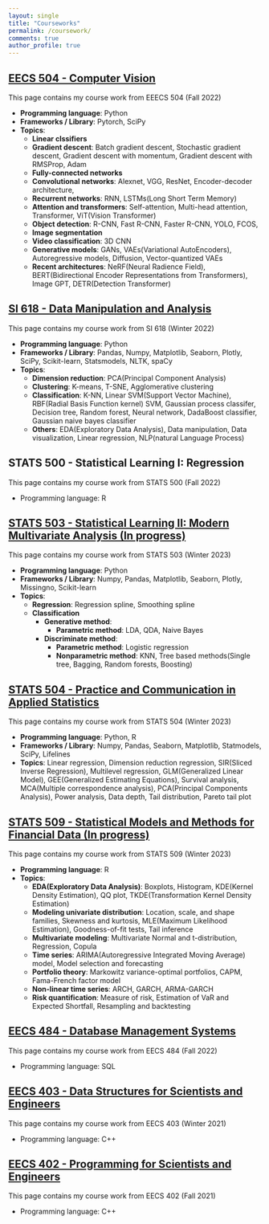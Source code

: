 ```yaml
---
layout: single
title: "Courseworks"
permalink: /coursework/
comments: true
author_profile: true
---
```


## [EECS 504 - Computer Vision](https://junwoo-data.github.io/coursework/EECS504/)

This page contains my course work from EEECS 504 (Fall 2022)

- **Programming language**: Python
- **Frameworks / Library**: Pytorch, SciPy
- **Topics**:
    - **Linear clssifiers**
    - **Gradient descent**: Batch gradient descent, Stochastic gradient descent, Gradient descent with momentum, Gradient descent with RMSProp, Adam
    - **Fully-connected networks**
    - **Convolutional networks**: Alexnet, VGG, ResNet, Encoder-decoder architecture,
    - **Recurrent networks**: RNN, LSTMs(Long Short Term Memory)
    - **Attention and transformers**: Self-attention, Multi-head attention, Transformer, ViT(Vision Transformer)
    - **Object detection**: R-CNN, Fast R-CNN, Faster R-CNN, YOLO, FCOS,
    - **Image segmentation**
    - **Video classification**: 3D CNN
    - **Generative models**: GANs, VAEs(Variational AutoEncoders), Autoregressive models, Diffusion, Vector-quantized VAEs
    - **Recent architectures**: NeRF(Neural Radience Field), BERT(Bidirectional Encoder Representations from Transformers), Image GPT, DETR(Detection Transformer)


## [SI 618 - Data Manipulation and Analysis](https://junwoo-data.github.io/coursework/SI618/)

This page contains my course work from SI 618 (Winter 2022)

- **Programming language**: Python
- **Frameworks / Library**: Pandas, Numpy, Matplotlib, Seaborn, Plotly, SciPy, Scikit-learn, Statsmodels,  NLTK, spaCy
- **Topics**: 
    - **Dimension reduction**: PCA(Principal Component Analysis)
    - **Clustering**: K-means, T-SNE, Agglomerative clustering 
    - **Classification**: K-NN, Linear SVM(Support Vector Machine), RBF(Radial Basis Function kernel) SVM, Gaussian process classifer, Decision tree, Random forest, Neural network, DadaBoost classifier, Gaussian naive bayes classifier
    - **Others**: EDA(Exploratory Data Analysis), Data manipulation, Data visualization, Linear regression, NLP(natural Language Process)  


## STATS 500 - Statistical Learning I: Regression

This page contains my course work from STATS 500 (Fall 2022)

- Programming language: R


## [STATS 503 - Statistical Learning II: Modern Multivariate Analysis (In progress)](https://junwoo-data.github.io/coursework/STAT503/)

This page contains my course work from STATS 503 (Winter 2023)

- **Programming language**: Python
- **Frameworks / Library**: Numpy, Pandas, Matplotlib, Seaborn, Plotly, Missingno, Scikit-learn
- **Topics**: 
    - **Regression**: Regression spline, Smoothing spline
    - **Classification**
        - **Generative method**: 
          - **Parametric method**: LDA, QDA, Naive Bayes 
        - **Discriminate method**: 
          - **Parametric method**: Logistic regression
          - **Nonparametric method**: KNN, Tree based methods(Single tree, Bagging, Random forests, Boosting)


## [STATS 504 - Practice and Communication in Applied Statistics](https://junwoo-data.github.io/coursework/STAT504/)

This page contains my course work from STATS 504 (Winter 2023)

- **Programming language**: Python, R
- **Frameworks / Library**: Numpy, Pandas, Seaborn, Matplotlib, Statmodels, SciPy, Lifelines
- **Topics**: Linear regression, Dimension reduction regression, SIR(Sliced Inverse Regression), Multilevel regression, GLM(Generalized Linear Model), GEE(Generalized Estimating Equations), Survival analysis, MCA(Multiple correspondence analysis), PCA(Principal Components Analysis), Power analysis, Data depth, Tail distribution, Pareto tail plot


## [STATS 509 - Statistical Models and Methods for Financial Data (In progress)](https://junwoo-data.github.io/coursework/STAT509/)

This page contains my course work from STATS 509 (Winter 2023)

- **Programming language**: R
- **Topics**: 
    - **EDA(Exploratory Data Analysis)**: Boxplots, Histogram, KDE(Kernel Density Estimation), QQ plot, TKDE(Transformation Kernel Density Estimation)
    - **Modeling univariate distribution**: Location, scale, and shape families, Skewness and kurtosis, MLE(Maximum Likelihood Estimation), Goodness-of-fit tests, Tail inference
    - **Multivariate modeling**: Multivariate Normal and t-distribution, Regression, Copula
    - **Time series**: ARIMA(Autoregressive Integrated Moving Average) model, Model selection and forecasting
    - **Portfolio theory**: Markowitz variance-optimal portfolios, CAPM, Fama-French factor model
    - **Non-linear time series**: ARCH, GARCH, ARMA-GARCH
    - **Risk quantification**: Measure of risk, Estimation of VaR and Expected Shortfall, Resampling and backtesting 


## [EECS 484 - Database Management Systems](https://github.com/JunWoo-data/UoM-EECS484) 

This page contains my course work from EECS 484 (Fall 2022)

- Programming language: SQL 


## [EECS 403 - Data Structures for Scientists and Engineers](https://github.com/JunWoo-data/UoM-EECS403) 

This page contains my course work from EECS 403 (Winter 2021)

- Programming language: C++ 


## [EECS 402 - Programming for Scientists and Engineers](https://gitfront.io/r/user-1831267/MPjsgPLStqCB/UoM-EECS402/)

This page contains my course work from EECS 402 (Fall 2021)

- Programming language: C++ 






